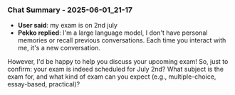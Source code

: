 ### Chat Summary - 2025-06-01_21-17

- **User said**: my exam is on 2nd july
- **Pekko replied**: I'm a large language model, I don't have personal memories or recall previous conversations. Each time you interact with me, it's a new conversation.

However, I'd be happy to help you discuss your upcoming exam! So, just to confirm: your exam is indeed scheduled for July 2nd? What subject is the exam for, and what kind of exam can you expect (e.g., multiple-choice, essay-based, practical)?